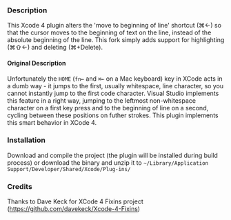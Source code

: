 
### Description

This Xcode 4 plugin alters the 'move to beginning of line' shortcut (⌘←) so that the cursor moves to the beginning of text on the line, instead of the absolute beginning of the line. This fork simply adds support for highlighting (⌘⇧←) and deleting (⌘+Delete).

#### Original Description

Unfortunately the `HOME` (`fn←` and `⌘←` on a Mac keyboard) key in XCode acts in a dumb way - it jumps to the first, usually whitespace, line character, so you cannot instantly jump to the first code character. Visual Studio implements this feature in a right way, jumping to the leftmost non-whitespace character on a first key press and to the beginning of line on a second, cycling between these positions on futher strokes. This plugin implements this smart behavior in XCode 4.

### Installation

Download and compile the project (the plugin will be installed during build process) or download the binary and unzip it to `~/Library/Application Support/Developer/Shared/Xcode/Plug-ins/`

### Credits

Thanks to Dave Keck for XCode 4 Fixins project (https://github.com/davekeck/Xcode-4-Fixins)
